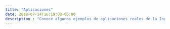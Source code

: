 ```yaml
---
title: "Aplicaciones"
date: 2018-07-14T16:19:08+06:00
description : "Conoce algunos ejemplos de aplicaciones reales de la Ingeniería Matemática."
---
```



